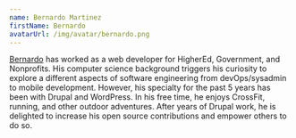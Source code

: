 ```yaml
---
name: Bernardo Martinez
firstName: Bernardo
avatarUrl: /img/avatar/bernardo.png
---
```


[Bernardo](https://github.com/bmartinez287) has worked as a web developer for HigherEd, Government, and Nonprofits. His computer science background triggers his curiosity to explore a different aspects of software engineering from devOps/sysadmin to mobile development. However, his specialty for the past 5 years has been with Drupal and WordPress. In his free time, he enjoys CrossFit, running, and other outdoor adventures. After years of Drupal work, he is delighted to increase his open source contributions and empower others to do so.
